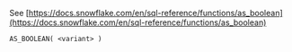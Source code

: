 See [https://docs.snowflake.com/en/sql-reference/functions/as_boolean](https://docs.snowflake.com/en/sql-reference/functions/as_boolean)
```
AS_BOOLEAN( <variant> )
```
